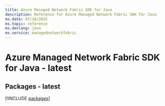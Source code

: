```yaml
---
title: Azure Managed Network Fabric SDK for Java
description: Reference for Azure Managed Network Fabric SDK for Java
ms.date: 07/18/2025
ms.topic: reference
ms.devlang: java
ms.service: managednetworkfabric
---
```

# Azure Managed Network Fabric SDK for Java - latest
## Packages - latest
[!INCLUDE [packages](managed-network-fabric-index.md)]